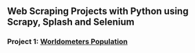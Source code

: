 ## Web Scraping Projects with Python using Scrapy, Splash and Selenium
### Project 1: [Worldometers Population](https://github.com/MostafaAE/scrapy_projects/tree/master/worldometers)

